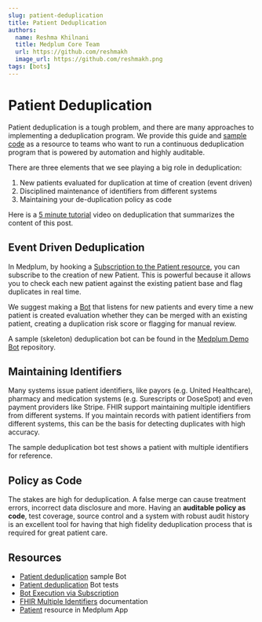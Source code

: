 ```yaml
---
slug: patient-deduplication
title: Patient Deduplication
authors:
  name: Reshma Khilnani
  title: Medplum Core Team
  url: https://github.com/reshmakh
  image_url: https://github.com/reshmakh.png
tags: [bots]
---
```


# Patient Deduplication

Patient deduplication is a tough problem, and there are many approaches to implementing a deduplication program. We provide this guide and [sample code](https://github.com/medplum/medplum-demo-bots) as a resource to teams who want to run a continuous deduplication program that is powered by automation and highly auditable.

There are three elements that we see playing a big role in deduplication:

1. New patients evaluated for duplication at time of creation (event driven)
2. Disciplined maintenance of identifiers from different systems
3. Maintaining your de-duplication policy as code

Here is a [5 minute tutorial](https://youtu.be/Umar0gFUMBw) video on deduplication that summarizes the content of this post.

## Event Driven Deduplication

In Medplum, by hooking a [Subscription to the Patient resource](/docs/bots/bot-basics#executing-automatically-using-a-subscription), you can subscribe to the creation of new Patient. This is powerful because it allows you to check each new patient against the existing patient base and flag duplicates in real time.

We suggest making a [Bot](/docs/bots/bot-basics) that listens for new patients and every time a new patient is created evaluation whether they can be merged with an existing patient, creating a duplication risk score or flagging for manual review.

A sample (skeleton) deduplication bot can be found in the [Medplum Demo Bot](https://github.com/medplum/medplum-demo-bots) repository.

## Maintaining Identifiers

Many systems issue patient identifiers, like payors (e.g. United Healthcare), pharmacy and medication systems (e.g. Surescripts or DoseSpot) and even payment providers like Stripe. FHIR support maintaining multiple identifiers from different systems. If you maintain records with patient identifiers from different systems, this can be the basis for detecting duplicates with high accuracy.

The sample deduplication bot test shows a patient with multiple identifiers for reference.

## Policy as Code

The stakes are high for deduplication. A false merge can cause treatment errors, incorrect data disclosure and more. Having an **auditable policy as code**, test coverage, source control and a system with robust audit history is an excellent tool for having that high fidelity deduplication process that is required for great patient care.

## Resources

- [Patient deduplication](https://github.com/medplum/medplum-demo-bots/blob/main/src/examples/patient-deduplication.ts) sample Bot
- [Patient deduplication](https://github.com/medplum/medplum-demo-bots/blob/main/src/examples/patient-deduplication.test.ts) Bot tests
- [Bot Execution via Subscription](/docs/bots/bot-basics#executing-automatically-using-a-subscription)
- [FHIR Multiple Identifiers](/docs/fhir-basics#naming-data-identifiers) documentation
- [Patient](https://app.medplum.com/Patient) resource in Medplum App

